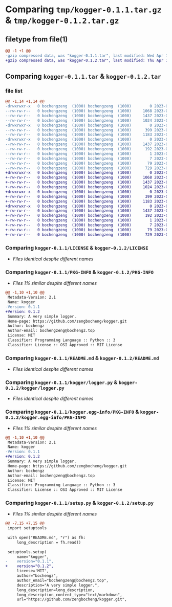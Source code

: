 # Comparing `tmp/kogger-0.1.1.tar.gz` & `tmp/kogger-0.1.2.tar.gz`

## filetype from file(1)

```diff
@@ -1 +1 @@
-gzip compressed data, was "kogger-0.1.1.tar", last modified: Wed Apr 12 07:33:06 2023, max compression
+gzip compressed data, was "kogger-0.1.2.tar", last modified: Thu Apr 13 09:57:58 2023, max compression
```

## Comparing `kogger-0.1.1.tar` & `kogger-0.1.2.tar`

### file list

```diff
@@ -1,14 +1,14 @@
-drwxrwxr-x   0 bochengzeng  (1000) bochengzeng  (1000)        0 2023-04-12 07:33:06.826891 kogger-0.1.1/
--rw-rw-r--   0 bochengzeng  (1000) bochengzeng  (1000)     1068 2023-04-12 06:46:05.000000 kogger-0.1.1/LICENSE
--rw-rw-r--   0 bochengzeng  (1000) bochengzeng  (1000)     1437 2023-04-12 07:33:06.826891 kogger-0.1.1/PKG-INFO
--rw-rw-r--   0 bochengzeng  (1000) bochengzeng  (1000)     1024 2023-04-12 07:27:21.000000 kogger-0.1.1/README.md
-drwxrwxr-x   0 bochengzeng  (1000) bochengzeng  (1000)        0 2023-04-12 07:33:06.826891 kogger-0.1.1/kogger/
--rw-rw-r--   0 bochengzeng  (1000) bochengzeng  (1000)      399 2023-04-12 03:29:37.000000 kogger-0.1.1/kogger/__init__.py
--rw-rw-r--   0 bochengzeng  (1000) bochengzeng  (1000)     1183 2023-04-12 03:29:37.000000 kogger-0.1.1/kogger/logger.py
-drwxrwxr-x   0 bochengzeng  (1000) bochengzeng  (1000)        0 2023-04-12 07:33:06.826891 kogger-0.1.1/kogger.egg-info/
--rw-rw-r--   0 bochengzeng  (1000) bochengzeng  (1000)     1437 2023-04-12 07:33:06.000000 kogger-0.1.1/kogger.egg-info/PKG-INFO
--rw-rw-r--   0 bochengzeng  (1000) bochengzeng  (1000)      192 2023-04-12 07:33:06.000000 kogger-0.1.1/kogger.egg-info/SOURCES.txt
--rw-rw-r--   0 bochengzeng  (1000) bochengzeng  (1000)        1 2023-04-12 07:33:06.000000 kogger-0.1.1/kogger.egg-info/dependency_links.txt
--rw-rw-r--   0 bochengzeng  (1000) bochengzeng  (1000)        7 2023-04-12 07:33:06.000000 kogger-0.1.1/kogger.egg-info/top_level.txt
--rw-rw-r--   0 bochengzeng  (1000) bochengzeng  (1000)       79 2023-04-12 07:33:06.826891 kogger-0.1.1/setup.cfg
--rw-rw-r--   0 bochengzeng  (1000) bochengzeng  (1000)      729 2023-04-12 07:30:25.000000 kogger-0.1.1/setup.py
+drwxrwxr-x   0 bochengzeng  (1000) bochengzeng  (1000)        0 2023-04-13 09:57:58.372570 kogger-0.1.2/
+-rw-rw-r--   0 bochengzeng  (1000) bochengzeng  (1000)     1068 2023-04-12 06:46:05.000000 kogger-0.1.2/LICENSE
+-rw-rw-r--   0 bochengzeng  (1000) bochengzeng  (1000)     1437 2023-04-13 09:57:58.372570 kogger-0.1.2/PKG-INFO
+-rw-rw-r--   0 bochengzeng  (1000) bochengzeng  (1000)     1024 2023-04-12 07:27:21.000000 kogger-0.1.2/README.md
+drwxrwxr-x   0 bochengzeng  (1000) bochengzeng  (1000)        0 2023-04-13 09:57:58.372570 kogger-0.1.2/kogger/
+-rw-rw-r--   0 bochengzeng  (1000) bochengzeng  (1000)      399 2023-04-13 09:55:28.000000 kogger-0.1.2/kogger/__init__.py
+-rw-rw-r--   0 bochengzeng  (1000) bochengzeng  (1000)     1183 2023-04-12 03:29:37.000000 kogger-0.1.2/kogger/logger.py
+drwxrwxr-x   0 bochengzeng  (1000) bochengzeng  (1000)        0 2023-04-13 09:57:58.372570 kogger-0.1.2/kogger.egg-info/
+-rw-rw-r--   0 bochengzeng  (1000) bochengzeng  (1000)     1437 2023-04-13 09:57:58.000000 kogger-0.1.2/kogger.egg-info/PKG-INFO
+-rw-rw-r--   0 bochengzeng  (1000) bochengzeng  (1000)      192 2023-04-13 09:57:58.000000 kogger-0.1.2/kogger.egg-info/SOURCES.txt
+-rw-rw-r--   0 bochengzeng  (1000) bochengzeng  (1000)        1 2023-04-13 09:57:58.000000 kogger-0.1.2/kogger.egg-info/dependency_links.txt
+-rw-rw-r--   0 bochengzeng  (1000) bochengzeng  (1000)        7 2023-04-13 09:57:58.000000 kogger-0.1.2/kogger.egg-info/top_level.txt
+-rw-rw-r--   0 bochengzeng  (1000) bochengzeng  (1000)       79 2023-04-13 09:57:58.372570 kogger-0.1.2/setup.cfg
+-rw-rw-r--   0 bochengzeng  (1000) bochengzeng  (1000)      729 2023-04-13 09:57:03.000000 kogger-0.1.2/setup.py
```

### Comparing `kogger-0.1.1/LICENSE` & `kogger-0.1.2/LICENSE`

 * *Files identical despite different names*

### Comparing `kogger-0.1.1/PKG-INFO` & `kogger-0.1.2/PKG-INFO`

 * *Files 1% similar despite different names*

```diff
@@ -1,10 +1,10 @@
 Metadata-Version: 2.1
 Name: kogger
-Version: 0.1.1
+Version: 0.1.2
 Summary: A very simple logger.
 Home-page: https://github.com/zengbocheng/kogger.git
 Author: bochengz
 Author-email: bochengzeng@bochengz.top
 License: MIT
 Classifier: Programming Language :: Python :: 3
 Classifier: License :: OSI Approved :: MIT License
```

### Comparing `kogger-0.1.1/README.md` & `kogger-0.1.2/README.md`

 * *Files identical despite different names*

### Comparing `kogger-0.1.1/kogger/logger.py` & `kogger-0.1.2/kogger/logger.py`

 * *Files identical despite different names*

### Comparing `kogger-0.1.1/kogger.egg-info/PKG-INFO` & `kogger-0.1.2/kogger.egg-info/PKG-INFO`

 * *Files 1% similar despite different names*

```diff
@@ -1,10 +1,10 @@
 Metadata-Version: 2.1
 Name: kogger
-Version: 0.1.1
+Version: 0.1.2
 Summary: A very simple logger.
 Home-page: https://github.com/zengbocheng/kogger.git
 Author: bochengz
 Author-email: bochengzeng@bochengz.top
 License: MIT
 Classifier: Programming Language :: Python :: 3
 Classifier: License :: OSI Approved :: MIT License
```

### Comparing `kogger-0.1.1/setup.py` & `kogger-0.1.2/setup.py`

 * *Files 1% similar despite different names*

```diff
@@ -7,15 +7,15 @@
 import setuptools
 
 with open("README.md", "r") as fh:
     long_description = fh.read()
 
 setuptools.setup(
     name="kogger",
-    version="0.1.1",
+    version="0.1.2",
     license='MIT',
     author="bochengz",
     author_email="bochengzeng@bochengz.top",
     description="A very simple logger.",
     long_description=long_description,
     long_description_content_type="text/markdown",
     url="https://github.com/zengbocheng/kogger.git",
```

